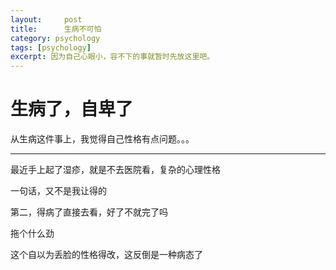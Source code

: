 ```yaml
---
layout:     post
title:      生病不可怕
category: psychology
tags: [psychology]
excerpt: 因为自己心眼小，容不下的事就暂时先放这里吧。
---
```


生病了，自卑了
=====================================

从生病这件事上，我觉得自己性格有点问题。。。

------------------------------------

最近手上起了湿疹，就是不去医院看，复杂的心理性格

一句话，又不是我让得的

第二，得病了直接去看，好了不就完了吗

拖个什么劲

这个自以为丢脸的性格得改，这反倒是一种病态了
